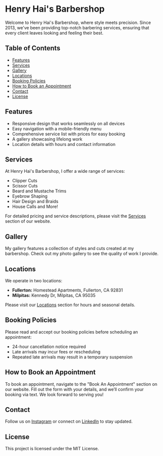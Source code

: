 # Henry Hai's Barbershop

Welcome to Henry Hai's Barbershop, where style meets precision. Since 2013, we've been providing top-notch barbering services, ensuring that every client leaves looking and feeling their best.

## Table of Contents
- [Features](#features)
- [Services](#services)
- [Gallery](#gallery)
- [Locations](#locations)
- [Booking Policies](#booking-policies)
- [How to Book an Appointment](#how-to-book-an-appointment)
- [Contact](#contact)
- [License](#license)

## Features
- Responsive design that works seamlessly on all devices
- Easy navigation with a mobile-friendly menu
- Comprehensive service list with prices for easy booking
- A gallery showcasing lifelong work
- Location details with hours and contact information

## Services
At Henry Hai's Barbershop, I offer a wide range of services:
- Clipper Cuts
- Scissor Cuts
- Beard and Mustache Trims
- Eyebrow Shaping
- Hair Design and Braids
- House Calls and More!

For detailed pricing and service descriptions, please visit the [Services](#services) section of our website.

## Gallery
My gallery features a collection of styles and cuts created at my barbershop. Check out my photo gallery to see the quality of work I provide.

## Locations
We operate in two locations:
- **Fullerton:** Homestead Apartments, Fullerton, CA 92831
- **Milpitas:** Kennedy Dr, Milpitas, CA 95035

Please visit our [Locations](#locations) section for hours and seasonal details.

## Booking Policies
Please read and accept our booking policies before scheduling an appointment:
- 24-hour cancellation notice required
- Late arrivals may incur fees or rescheduling
- Repeated late arrivals may result in a temporary suspension

## How to Book an Appointment
To book an appointment, navigate to the "Book An Appointment" section on our website. Fill out the form with your details, and we’ll confirm your booking via text. We look forward to serving you!

## Contact
Follow us on [Instagram](https://www.instagram.com/henryhai_) or connect on [LinkedIn](https://www.linkedin.com/notifications/?filter=all) to stay updated.

## License
This project is licensed under the MIT License.
